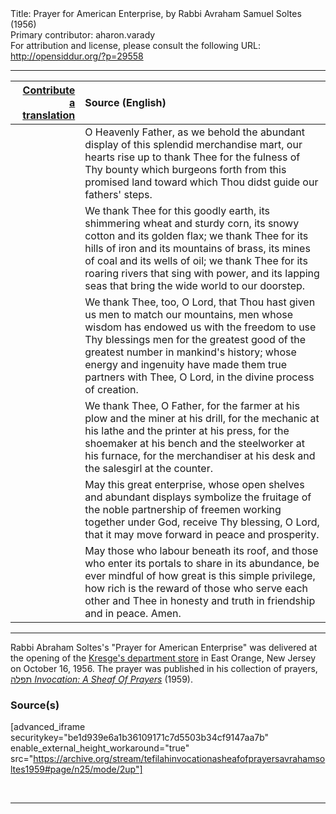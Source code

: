 <html>
<head></head>
<body>
Title: Prayer for American Enterprise, by Rabbi Avraham Samuel Soltes (1956)<br />
Primary contributor: aharon.varady<br />
For attribution and license, please consult the following URL: <a href="http://opensiddur.org/?p=29558">http://opensiddur.org/?p=29558</a>
<p />
<hr />

<table style="margin-left: auto;margin-right: auto;" class="draggable">
<thead><tr><th id="x" style="text-align: right;"><a href="/contributing/upload/">Contribute a translation</a></th><th style="text-align: left;">Source (English)</th></tr></thead>
<tbody>
<tr><td style="vertical-align:top;">
<div class="liturgy"><span lang="he">

</span></div></td>
 
<td style="vertical-align:top;">
<div class="english">
O Heavenly Father,
as we behold
the abundant display
of this splendid merchandise mart,
our hearts rise up to thank Thee
for the fulness of Thy bounty
which burgeons forth
from this promised land
toward which
Thou didst guide
our fathers' steps.
</div></td></tr>


<tr><td style="vertical-align:top;">
<div class="liturgy"><span lang="he">

</span></div></td>
 
<td style="vertical-align:top;">
<div class="english">
We thank Thee for this goodly earth,
its shimmering wheat and sturdy corn,
its snowy cotton and its golden flax;
we thank Thee
for its hills of iron and its mountains of brass,
its mines of coal and its wells of oil;
we thank Thee
for its roaring rivers that sing with power,
and its lapping seas
that bring the wide world to our doorstep.
</div></td></tr>


<tr><td style="vertical-align:top;">
<div class="liturgy"><span lang="he">

</span></div></td>
 
<td style="vertical-align:top;">
<div class="english">
We thank Thee,
too,
O Lord,
that Thou hast given us
men
to match our mountains,
men
whose wisdom
has endowed us with the freedom
to use Thy blessings
men
for the greatest good
of the greatest number
in mankind's history;
whose energy and ingenuity
have made them true partners
with Thee, O Lord,
in the divine process of creation.
</div></td></tr>


<tr><td style="vertical-align:top;">
<div class="liturgy"><span lang="he">

</span></div></td>
 
<td style="vertical-align:top;">
<div class="english">
We thank Thee,
O Father,
for the farmer at his plow
and the miner at his drill,
for the mechanic at his lathe
and the printer at his press,
for the shoemaker at his bench
and the steelworker at his furnace,
for the merchandiser at his desk
and the salesgirl at the counter.
</div></td></tr>


<tr><td style="vertical-align:top;">
<div class="liturgy"><span lang="he">

</span></div></td>
 
<td style="vertical-align:top;">
<div class="english">
May this great enterprise,
whose open shelves
and abundant displays
symbolize
the fruitage
of the noble partnership
of freemen
working together
under God,
receive Thy blessing,
O Lord,
that it may move forward
in peace and prosperity.
</div></td></tr>


<tr><td style="vertical-align:top;">
<div class="liturgy"><span lang="he">

</span></div></td>
 
<td style="vertical-align:top;">
<div class="english">
May those
who labour beneath its roof,
and those
who enter its portals
to share in its abundance,
be ever mindful
of how great
is this simple privilege,
how rich
is the reward
of those who serve each other
and Thee
in honesty and truth
in friendship and in peace.
Amen.
</div></td></tr>
</tbody></table>

<hr />

Rabbi Abraham Soltes's "Prayer for American Enterprise" was delivered at the opening of the <a href="https://en.wikipedia.org/wiki/S._S._Kresge">Kresge's department store</a> in East Orange, New Jersey on October 16, 1956. The prayer was published in his collection of prayers, <a href="http://opensiddur.org/?p=27974">תפלה <em>Invocation: A Sheaf Of Prayers</em></a> (1959).

<h3>Source(s)</h3>

[advanced_iframe securitykey="be1d939e6a1b36109171c7d5503b34cf9147aa7b" enable_external_height_workaround="true" src="https://archive.org/stream/tefilahinvocationasheafofprayersavrahamsoltes1959#page/n25/mode/2up"]

&nbsp;

<hr />

&nbsp;
</body>
</html>